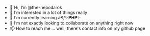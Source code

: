 - 👋 Hi, I’m @the-nepodarok
- 👀 I’m interested in a lot of things really
- 🌱 I’m currently learning <del>JS</del>/✨<b>PHP</b>✨
- 💞️ I’m not exactly looking to collaborate on anything right now
- 📫 How to reach me ... well, there's contact info on my github page

<!---
the-nepodarok/the-nepodarok is a ✨ special ✨ repository because its `README.md` (this file) appears on your GitHub profile.
You can click the Preview link to take a look at your changes.
--->
